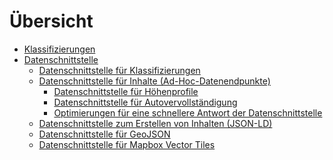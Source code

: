 # Übersicht

<!-- * [Systemarchitektur](/docs/architecture)
* [Datenstruktur](/docs/data_structure) -->

- [Klassifizierungen](/docs/classifications)
- [Datenschnittstelle](/docs/api)
    - [Datenschnittstelle für Klassifizierungen](/docs/api/classifications)
    - [Datenschnittstelle für Inhalte (Ad-Hoc-Datenendpunkte)](/docs/api/contents)
        - [Datenschnittstelle für Höhenprofile](/docs/api/contents/elevation_profile)
        - [Datenschnittstelle für Autovervollständigung](/docs/api/contents/suggest)
        - [Optimierungen für eine schnellere Antwort der Datenschnittstelle](/docs/api/contents/performance)
    - [Datenschnittstelle zum Erstellen von Inhalten (JSON-LD)](/docs/api/webhooks/json_ld)
    - [Datenschnittstelle für GeoJSON](/docs/api/geodata/geojson)
    - [Datenschnittstelle für Mapbox Vector Tiles](/docs/api/geodata/mvt)
